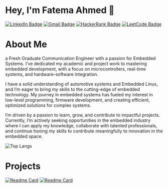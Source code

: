 # Hey, I'm Fatema Ahmed 👋

[![LinkedIn Badge](https://img.shields.io/badge/-LinkedIn-blue?style=flat-square&logo=LinkedIn&logoColor=white&link=https://www.linkedin.com/in/fatemaahmed/)](https://www.linkedin.com/in/fatemaahmed/)
[![Gmail Badge](https://img.shields.io/badge/-Gmail-red?style=flat-square&logo=Gmail&logoColor=white&link=mailto:fatemahmedkhalil@gmail.com)](mmilto:fatemahmedkhalil@gmail.com)
[![HackerRank Badge](https://img.shields.io/badge/-HackerRank-2EC866?style=flat-square&logo=HackerRank&logoColor=white&link==htps://www.hackerrank.com/profile/Fatema_Ahmed)](https://www.hackerrank.com/profile/Fatema_Ahmed)
[![LeetCode Badge](https://img.shields.io/badge/-LeetCode-FFA116?style=flat-square&logo=LeetCode&logoColor=black&link=https://leetcode.com/u/FatemaAhmedKhalil/)](https://leetcode.com/u/FatemaAhmedKhalil/)



# About Me 
a Fresh Graduate Communication Engineer with a passion for Embedded Systems. I’ve dedicated my academic and project work to mastering embedded development, with a focus on microcontrollers, real-time systems, and hardware-software integration.

I have a solid understanding of automotive systems and Embedded Linux, and I’m eager to bring my skills to the cutting-edge of embedded technology. My journey in embedded systems has fueled my interest in low-level programming, firmware development, and creating efficient, optimized solutions for complex systems.

I’m driven by a passion to learn, grow, and contribute to impactful projects. Currently, I’m actively seeking opportunities in the embedded industry where I can apply my knowledge, collaborate with talented professionals, and continue honing my skills to contribute meaningfully to innovation in the embedded space.

![Top Langs](https://github-readme-stats.vercel.app/api/top-langs/?username=FatemaAhmedKhalil&layout=compact&theme=tokyonight&hide_border=true)

# Projects
[![Readme Card](https://github-readme-stats.vercel.app/api/pin/?username=FatemaAhmedKhalil&repo=UDS_Implementation_ISO14229&theme=tokyonight)](https://github.com/FatemaAhmedKhalil/UDS_Implementation_ISO14229)    [![Readme Card](https://github-readme-stats.vercel.app/api/pin/?username=FatemaAhmedKhalil&repo=FOTA&theme=tokyonight)](https://github.com/FatemaAhmedKhalil/FOTA)


